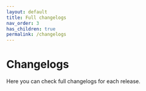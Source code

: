 ```yaml
---
layout: default
title: Full changelogs
nav_order: 3
has_children: true
permalink: /changelogs
---
```


# Changelogs

Here you can check full changelogs for each release.
